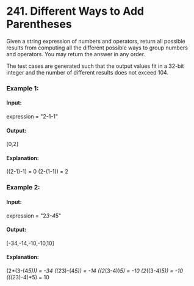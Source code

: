 # 241. Different Ways to Add Parentheses
Given a string expression of numbers and operators, return all possible results from computing all the different possible ways to group numbers and operators. You may return the answer in any order.

The test cases are generated such that the output values fit in a 32-bit integer and the number of different results does not exceed 104.

### Example 1:
#### Input:
expression = "2-1-1"
#### Output:
[0,2]
#### Explanation:
((2-1)-1) = 0 
(2-(1-1)) = 2

### Example 2:
#### Input:
expression = "2*3-4*5"
#### Output: 
[-34,-14,-10,-10,10]
#### Explanation:
(2*(3-(4*5))) = -34 
((2*3)-(4*5)) = -14 
((2*(3-4))*5) = -10 
(2*((3-4)*5)) = -10 
(((2*3)-4)*5) = 10


 
